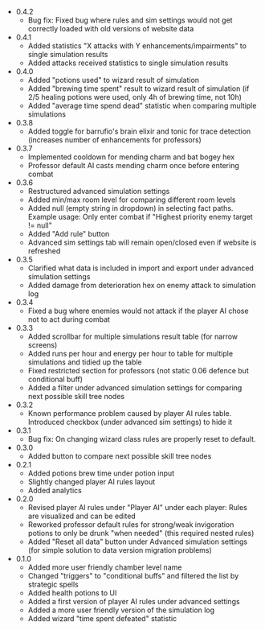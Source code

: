 - 0.4.2
    - Bug fix: Fixed bug where rules and sim settings would not get correctly loaded with old versions of website data
- 0.4.1 
    - Added statistics "X attacks with Y enhancements/impairments" to single simulation results
    - Added attacks received statistics to single simulation results
- 0.4.0 
    - Added "potions used" to wizard result of simulation
    - Added "brewing time spent" result to wizard result of simulation (if 2/5 healing potions were used, only 4h of brewing time, not 10h)
    - Added "average time spend dead" statistic when comparing multiple simulations
- 0.3.8
    - Added toggle for barrufio's brain elixir and tonic for trace detection (increases number of enhancements for professors)
- 0.3.7
    - Implemented cooldown for mending charm and bat bogey hex
    - Professor default AI casts mending charm once before entering combat
- 0.3.6
    - Restructured advanced simulation settings
    - Added min/max room level for comparing different room levels
    - Added null (empty string in dropdown) in selecting fact paths. Example usage: Only enter combat if "Highest priority enemy target != null"
    - Added "Add rule" button
    - Advanced sim settings tab will remain open/closed even if website is refreshed
- 0.3.5
    - Clarified what data is included in import and export under advanced simulation settings
    - Added damage from deterioration hex on enemy attack to simulation log
- 0.3.4
    - Fixed a bug where enemies would not attack if the player AI chose not to act during combat
- 0.3.3 
    - Added scrollbar for multiple simulations result table (for narrow screens)
    - Added runs per hour and energy per hour to table for multiple simulations and tidied up the table
    - Fixed restricted section for professors (not static 0.06 defence but conditional buff)
    - Added a filter under advanced simulation settings for comparing next possible skill tree nodes
- 0.3.2
    - Known performance problem caused by player AI rules table. Introduced checkbox (under advanced sim settings) to hide it 
- 0.3.1
    - Bug fix: On changing wizard class rules are properly reset to default. 
- 0.3.0 
    - Added button to compare next possible skill tree nodes
- 0.2.1
    - Added potions brew time under potion input
    - Slightly changed player AI rules layout
    - Added analytics
- 0.2.0
    - Revised player AI rules under "Player AI" under each player: Rules are visualized and can be edited
    - Reworked professor default rules for strong/weak invigoration potions to only be drunk "when needed" (this required nested rules)
    - Added "Reset all data" button under Advanced simulation settings (for simple solution to data version migration problems)
- 0.1.0
    - Added more user friendly chamber level name
    - Changed "triggers" to "conditional buffs" and filtered the list by strategic spells
    - Added health potions to UI
    - Added a first version of player AI rules under advanced settings
    - Added a more user friendly version of the simulation log
    - Added wizard "time spent defeated" statistic 